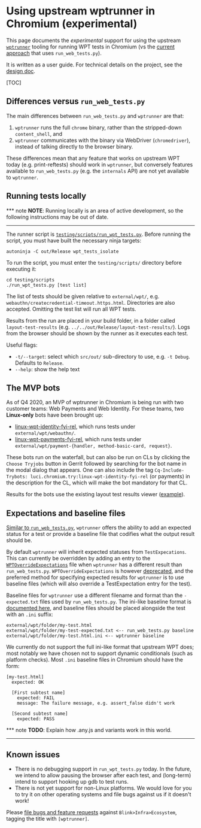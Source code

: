 # Using upstream wptrunner in Chromium (experimental)

This page documents the *experimental* support for using the upstream
[`wptrunner`](https://github.com/web-platform-tests/wpt/tree/master/tools/wptrunner/)
tooling for running WPT tests in Chromium (vs the [current
approach](web_platform_tests.md#Running-tests) that uses `run_web_tests.py`).

It is written as a user guide. For technical details on the project, see the
[design doc](https://docs.google.com/document/d/1Pq5fxR1t2JzOVPynqeRpRS4bM4QO_Z1um0Q_RiR5ETA/edit).

[TOC]

## Differences versus `run_web_tests.py`

The main differences between `run_web_tests.py` and `wptrunner` are that:

1. `wptrunner` runs the full `chrome` binary, rather than the stripped-down
   `content_shell`, and
1. `wptrunner` communicates with the binary via WebDriver (`chromedriver`),
   instead of talking directly to the browser binary.

These differences mean that any feature that works on upstream WPT today (e.g.
print-reftests) should work in `wptrunner`, but conversely features available to
`run_web_tests.py` (e.g. the `internals` API) are not yet available to
`wptrunner`.

## Running tests locally

*** note
**NOTE**: Running locally is an area of active development, so the following
instructions may be out of date.
***

The runner script is
[`testing/scripts/run_wpt_tests.py`](https://source.chromium.org/chromium/chromium/src/+/master:testing/scripts/run_wpt_tests.py).
Before running the script, you must have built the necessary ninja targets:

```
autoninja -C out/Release wpt_tests_isolate
```

To run the script, you must enter the `testing/scripts/` directory before
executing it:

```
cd testing/scripts
./run_wpt_tests.py [test list]
```

The list of tests should be given relative to `external/wpt/`, e.g.
`webauthn/createcredential-timeout.https.html`. Directories are also accepted.
Omitting the test list will run all WPT tests.

Results from the run are placed in your build folder, in a folder called
`layout-test-results` (e.g. `../../out/Release/layout-test-results/`). Logs from
the browser should be shown by the runner as it executes each test.

Useful flags:

* `-t/--target`: select which `src/out/` sub-directory to use, e.g. `-t Debug`.
  Defaults to `Release`.
* `--help`: show the help text

## The MVP bots

As of Q4 2020, an MVP of wptrunner in Chromium is being run with two customer
teams: Web Payments and Web Identity. For these teams, two **Linux-only** bots
have been brought up:

* [linux-wpt-identity-fyi-rel](https://ci.chromium.org/p/chromium/builders/ci/linux-wpt-identity-fyi-rel),
  which runs tests under `external/wpt/webauthn/`.
* [linux-wpt-payments-fyi-rel](https://ci.chromium.org/p/chromium/builders/ci/linux-wpt-payments-fyi-rel),
  which runs tests under `external/wpt/payment-{handler, method-basic-card,
  request}`.

These bots run on the waterfall, but can also be run on CLs by clicking the
`Choose Tryjobs` button in Gerrit followed by searching for the bot name in the
modal dialog that appears. One can also include the tag `Cq-Include-Trybots:
luci.chromium.try:linux-wpt-identity-fyi-rel` (or payments) in the description
for the CL, which will make the bot mandatory for that CL.

Results for the bots use the existing layout test results viewer
([example](https://test-results.appspot.com/data/layout_results/linux-wpt-identity-fyi-rel/201/wpt_tests_suite/layout-test-results/results.html)).

## Expectations and baseline files

[Similar to `run_web_tests.py`](web_test_expectations.md), `wptrunner` offers
the ability to add an expected status for a test or provide a baseline file that
codifies what the output result should be.

By default `wptrunner` will inherit expected statuses from `TestExpecations`.
This can currently be overridden by adding an entry to the
[`WPTOverrideExpectations`](https://source.chromium.org/chromium/chromium/src/+/master:third_party/blink/web_tests/WPTOverrideExpectations)
file when `wptrunner` has a different result than `run_web_tests.py`.
`WPTOverrideExpectations` is however [deprecated](https://crbug.com/1035911),
and the preferred method for specifying expected results for `wptrunner` is to
use baseline files (which will also override a TestExpectation entry for the
test).

Baseline files for `wptrunner` use a different filename and format than
the `-expected.txt` files used by `run_web_tests.py`. The ini-like baseline format is
[documented here](https://web-platform-tests.org/tools/wptrunner/docs/expectation.html),
and baseline files should be placed alongside the test with an `.ini` suffix:

```
external/wpt/folder/my-test.html
external/wpt/folder/my-test-expected.txt <-- run_web_tests.py baseline
external/wpt/folder/my-test.html.ini <-- wptrunner baseline
```

We currently do not support the full ini-like format that upstream WPT does;
most notably we have chosen not to support dynamic conditionals (such as
platform checks). Most `.ini` baseline files in Chromium should have the form:

```
[my-test.html]
  expected: OK

  [First subtest name]
    expected: FAIL
    message: The failure message, e.g. assert_false didn't work

  [Second subtest name]
    expected: PASS
```

*** note
**TODO**: Explain how .any.js and variants work in this world.
***

## Known issues

* There is no debugging support in `run_wpt_tests.py` today. In the future, we
  intend to allow pausing the browser after each test, and (long-term) intend to
  support hooking up gdb to test runs.
* There is not yet support for non-Linux platforms. We would love for you to try
  it on other operating systems and file bugs against us if it doesn't work!

Please [file bugs and feature requests](https://crbug.com/new) against
`Blink>Infra>Ecosystem`, tagging the title with `[wptrunner]`.
